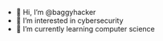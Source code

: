 - 👋 Hi, I’m @baggyhacker
- 👀 I’m interested in cybersecurity
- 🌱 I’m currently learning computer science

<!---
baggyhacker/baggyhacker is a ✨ special ✨ repository because its `README.md` (this file) appears on your GitHub profile.
You can click the Preview link to take a look at your changes.
--->
